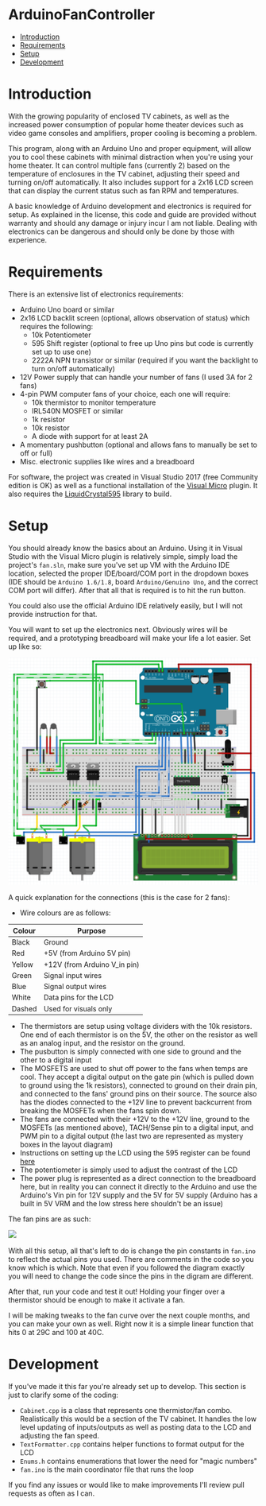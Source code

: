# ArduinoFanController

* [Introduction](#introduction)
* [Requirements](#requirements)
* [Setup](#setup)
* [Development](#development)

# <a name="introduction"></a> Introduction
With the growing popularity of enclosed TV cabinets, as well as the increased power consumption of popular home theater devices such as video game consoles and amplifiers, proper cooling is becoming a problem. 

This program, along with an Arduino Uno and proper equipment, will allow you to cool these cabinets with minimal distraction when you're using your home theater. It can control multiple fans (currently 2) based on the temperature of enclosures in the TV cabinet, adjusting their speed and turning on/off automatically. It also includes support for a 2x16 LCD screen that can display the current status such as fan RPM and temperatures.

A basic knowledge of Arduino development and electronics is required for setup. As explained in the license, this code and guide are provided without warranty and should any damage or injury incur I am not liable. Dealing with electronics can be dangerous and should only be done by those with experience.

# <a name="requirements"></a> Requirements
There is an extensive list of electronics requirements:

* Arduino Uno board or similar
* 2x16 LCD backlit screen (optional, allows observation of status) which requires the following:
  * 10k Potentiometer
  * 595 Shift register (optional to free up Uno pins but code is currently set up to use one)
  * 2222A NPN transistor or similar (required if you want the backlight to turn on/off automatically)
* 12V Power supply that can handle your number of fans (I used 3A for 2 fans)
* 4-pin PWM computer fans of your choice, each one will require:
  * 10k thermistor to monitor temperature
  * IRL540N MOSFET or similar
  * 1k resistor
  * 10k resistor
  * A diode with support for at least 2A
* A momentary pushbutton (optional and allows fans to manually be set to off or full)
* Misc. electronic supplies like wires and a breadboard

For software, the project was created in Visual Studio 2017 (free Community edition is OK) as well as a functional installation of the [Visual Micro](http://www.visualmicro.com/) plugin. It also requires the [LiquidCrystal595](https://codebender.cc/library/LiquidCrystal595#keywords.txt) library to build.

# <a name="setup"></a> Setup
You should already know the basics about an Arduino. Using it in Visual Studio with the Visual Micro plugin is relatively simple, simply load the project's ```fan.sln```, make sure you've set up VM with the Arduino IDE location, selected the proper IDE/board/COM port in the dropdown boxes (IDE should be ```Arduino 1.6/1.8```, board ```Arduino/Genuino Uno```, and the correct COM port will differ). After that all that is required is to hit the run button.

You could also use the official Arduino IDE relatively easily, but I will not provide instruction for that.

You will want to set up the electronics next. Obviously wires will be required, and a prototyping breadboard will make your life a lot easier. Set up like so:

<img src="Resources\layout.png" />

A quick explanation for the connections (this is the case for 2 fans):

* Wire colours are as follows:

 | Colour    | Purpose |
 | --------- | ------- |
 | Black     | Ground  |
 | Red       | +5V (from Arduino 5V pin) |
 | Yellow    | +12V (from Arduino V_in pin) |
 | Green     | Signal input wires |
 | Blue      | Signal output wires |
 | White     | Data pins for the LCD |
 | Dashed    | Used for visuals only |

* The thermistors are setup using voltage dividers with the 10k resistors. One end of each thermistor is on the 5V, the other on the resistor as well as an analog input, and the resistor on the ground.
* The pusbutton is simply connected with one side to ground and the other to a digital input
* The MOSFETS are used to shut off power to the fans when temps are cool. They accept a digital output on the gate pin (which is pulled down to ground using the 1k resistors), connected to ground on their drain pin, and connected to the fans' ground pins on their source. The source also has the diodes connected to the +12V line to prevent backcurrent from breaking the MOSFETs when the fans spin down. 
* The fans are connected with their +12V to the +12V line, ground to the MOSFETs (as mentioned above), TACH/Sense pin to a digital input, and PWM pin to a digital output (the last two are represented as mystery boxes in the layout diagram)
* Instructions on setting up the LCD using the 595 register can be found [here](http://www.instructables.com/id/Hookup-a-16-pin-HD44780-LCD-to-an-Arduino-in-6-sec/)
* The potentiometer is simply used to adjust the contrast of the LCD 
* The power plug is represented as a direct connection to the breadboard here, but in reality you can connect it directly to the Arduino and use the Arduino's Vin pin for 12V supply and the 5V for 5V supply (Arduino has a built in 5V VRM and the low stress here shouldn't be an issue)

The fan pins are as such:

<img src="http://cdn.overclock.net/8/89/89e95a56_4-pin-fan-connector-pinout-l-bc43573a8986f16d.png" />

With all this setup, all that's left to do is change the pin constants in ```fan.ino``` to reflect the actual pins you used. There are comments in the code so you know which is which. Note that even if you followed the diagram exactly you will need to change the code since the pins in the digram are different.

After that, run your code and test it out! Holding your finger over a thermistor should be enough to make it activate a fan.

I will be making tweaks to the fan curve over the next couple months, and you can make your own as well. Right now it is a simple linear function that hits 0 at 29C and 100 at 40C. 

# <a name="development"></a> Development
If you've made it this far you're already set up to develop. This section is just to clarify some of the coding:

* ```Cabinet.cpp``` is a class that represents one thermistor/fan combo. Realistically this would be a section of the TV cabinet. It handles the low level updating of inputs/outputs as well as posting data to the LCD and adjusting the fan speed.
* ```TextFormatter.cpp``` contains helper functions to format output for the LCD
* ```Enums.h``` contains enumerations that lower the need for "magic numbers"
* ```fan.ino``` is the main coordinator file that runs the loop

If you find any issues or would like to make improvements I'll review pull requests as often as I can.